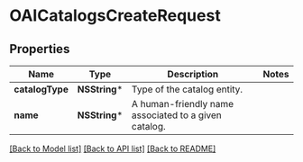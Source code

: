 # OAICatalogsCreateRequest

## Properties
Name | Type | Description | Notes
------------ | ------------- | ------------- | -------------
**catalogType** | **NSString*** | Type of the catalog entity. | 
**name** | **NSString*** | A human-friendly name associated to a given catalog. | 

[[Back to Model list]](../README.md#documentation-for-models) [[Back to API list]](../README.md#documentation-for-api-endpoints) [[Back to README]](../README.md)



